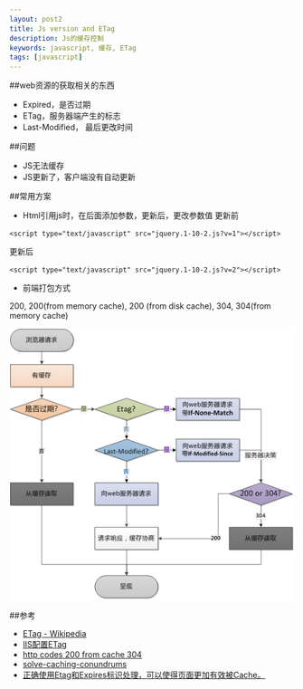 ```yaml
---
layout: post2
title: Js version and ETag
description: Js的缓存控制
keywords: javascript, 缓存, ETag
tags: [javascript]
---
```


##web资源的获取相关的东西
- Expired，是否过期
- ETag，服务器端产生的标志
- Last-Modified， 最后更改时间

##问题
- JS无法缓存
- JS更新了，客户端没有自动更新

##常用方案
- Html引用js时，在后面添加参数，更新后，更改参数值
更新前
```
<script type="text/javascript" src="jquery.1-10-2.js?v=1"></script> 
```

更新后
```
<script type="text/javascript" src="jquery.1-10-2.js?v=2"></script> 
```
- 前端打包方式

200, 200(from memory cache), 200 (from disk cache), 
304, 304(from memory cache)

![browser cacche flow](/assets/imgs/browser-cache-flow.png)


##参考
- [ETag - Wikipedia](https://en.wikipedia.org/wiki/HTTP_ETag)
- [IIS配置ETag](https://www.cnblogs.com/wangqiideal/articles/5814142.html)
- [http codes 200 from cache 304](http://www.benhallbenhall.com/2012/03/http-codes-200-from-cache-304/)
- [solve-caching-conundrums](https://www.sitepoint.com/solve-caching-conundrums/)
- [正确使用Etag和Expires标识处理，可以使得页面更加有效被Cache。](https://www.sulabs.net/?p=57)